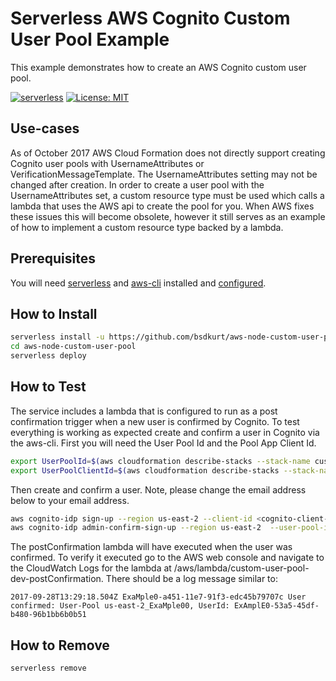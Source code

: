 <!--
title: AWS Serverless Cognito Custom User Pool example in NodeJS
description: This example demonstrates how to create an AWS Cognito custom user pool.
layout: Doc
-->

# Serverless AWS Cognito Custom User Pool Example

This example demonstrates how to create an AWS Cognito custom user pool.

[![serverless](http://public.serverless.com/badges/v3.svg)](http://www.serverless.com)
[![License: MIT](https://img.shields.io/badge/License-MIT-yellow.svg)](https://opensource.org/licenses/MIT)

## Use-cases

As of October 2017 AWS Cloud Formation does not directly support creating Cognito user pools with UsernameAttributes or VerificationMessageTemplate. The UsernameAttributes setting may not be changed after creation. In order to create a user pool with the UsernameAttributes set, a custom resource type must be used which calls a lambda that uses the AWS api to create the pool for you. When AWS fixes these issues this will become obsolete, however it still serves as an example of how to implement a custom resource type backed by a lambda.

## Prerequisites

You will need [serverless](https://serverless.com/framework/docs/providers/aws/guide/quick-start/) and [aws-cli](https://docs.aws.amazon.com/cli/latest/userguide/installing.html) installed and [configured](https://docs.aws.amazon.com/cli/latest/userguide/cli-chap-getting-started.html).

## How to Install

```bash
serverless install -u https://github.com/bsdkurt/aws-node-custom-user-pool
cd aws-node-custom-user-pool
serverless deploy
```

## How to Test

The service includes a lambda that is configured to run as a post confirmation trigger when a new user is confirmed by Cognito. To test everything is working as expected create and confirm a user in Cognito via the aws-cli. First you will need the User Pool Id and the Pool App Client Id.

```bash
export UserPoolId=$(aws cloudformation describe-stacks --stack-name custom-user-pool-dev | grep -A 1 UserPoolId | tail -1 | cut -d'"' -f 4)
export UserPoolClientId=$(aws cloudformation describe-stacks --stack-name custom-user-pool-dev | grep -A 1 UserPoolClientId | tail -1 | cut -d'"' -f 4)
```

Then create and confirm a user. Note, please change the email address below to your email address.

```bash
aws cognito-idp sign-up --region us-east-2 --client-id <cognito-client-id> --username <email> --password Passw0rd! --user-attributes Name="name",Value="<name>"
aws cognito-idp admin-confirm-sign-up --region us-east-2  --user-pool-id <cognito-pool-id> --username <email>
```

The postConfirmation lambda will have executed when the user was confirmed. To verify it executed go to the AWS web console and navigate to the CloudWatch Logs for the lambda at /aws/lambda/custom-user-pool-dev-postConfirmation. There should be a log message similar to:

```
2017-09-28T13:29:18.504Z ExaMple0-a451-11e7-91f3-edc45b79707c User confirmed: User-Pool us-east-2_ExaMple00, UserId: ExAmplE0-53a5-45df-b480-96b1bb6b0b51
```

## How to Remove

```bash
serverless remove
```
